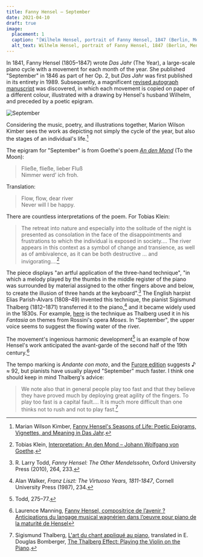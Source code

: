 ```yaml
---
title: Fanny Hensel – September
date: 2021-04-10
draft: true
image:
  placement: 1
  caption: "[Wilhelm Hensel, portrait of Fanny Hensel, 1847 (Berlin, Mendelssohn Archiv, BA 44)](https://flic.kr/p/ByUpbo)"
  alt_text: Wilhelm Hensel, portrait of Fanny Hensel, 1847 (Berlin, Mendelssohn Archiv, BA 44)
---
```


In 1841, Fanny Hensel (1805–1847) wrote *Das Jahr* (The Year), a
large-scale piano cycle with a movement for each month of the
year. She published "September" in 1846 as part of her Op. 2, but *Das
Jahr* was first published in its entirety in 1989. Subsequently, a
magnificent [revised autograph
manuscript](http://resolver.staatsbibliothek-berlin.de/SBB00019D1B00000000)
was discovered, in which each movement is copied on paper of a
different colour, illustrated with a drawing by Hensel's husband
Wilhelm, and preceded by a poetic epigram.

![September](/media/september.jpg)

Considering the music, poetry, and illustrations together, Marion
Wilson Kimber sees the work as depicting not simply the cycle of the
year, but also the stages of an individual's life.[^Kimber]

The epigram for "September" is from Goethe's poem [*An den
Mond*](https://de.wikisource.org/wiki/An_den_Mond) (To the Moon):

> Fließe, fließe, lieber Fluß<br>
> Nimmer werd’ ich froh.

Translation:

> Flow, flow, dear river<br>
> Never will I be happy.

There are countless interpretations of the poem. For Tobias Klein:

> The retreat into nature and especially into the solitude of the
> night is presented as consolation in the face of the disappointments
> and frustrations to which the individual is exposed in
> society.... The river appears in this context as a symbol of change
> and transience, as well as of ambivalence, as it can be both
> destructive ... and invigorating....[^Klein]

The piece displays "an artful application of the three-hand
technique", "in which a melody played by the thumbs in the middle
register of the piano was surrounded by material assigned to the other
fingers above and below, to create the illusion of three hands at the
keyboard".[^Todd_three_hand_technique] The English harpist Elias
Parish-Alvars (1808–49) invented this technique, the pianist Sigismund
Thalberg (1812–1871) transferred it to the piano,[^Walker] and it
became widely used in the 1830s. For example,
[here](https://youtu.be/HU_tNT8SPj0?t=771) is the technique as
Thalberg used it in his *Fantasia* on themes from Rossini's opera
*Moses*. In "September", the upper voice seems to suggest the flowing
water of the river.

The movement's ingenious harmonic development[^Todd_September] is an
example of how Hensel's work anticipated the avant-garde of the second
half of the 19th century.[^Manning]

The tempo marking is *Andante con moto*, and the [Furore
edition](https://furore-verlag.de/en/produkt/das-jahr-moderne-notenedition-2/)
suggests ♪ ≈ 92, but pianists have usually played "September" much
faster. I think one should keep in mind Thalberg's advice:

> We note also that in general people play too fast and that they
> believe they have proved much by deploying great agility of the
> fingers. To play too fast is a capital fault.... It is much more
> difficult than one thinks not to rush and not to play
> fast.[^Bomberger]

[^Kimber]: Marian Wilson Kimber, [Fanny Hensel's Seasons of Life:
    Poetic Epigrams, Vignettes, and Meaning in Das
    Jahr](https://doi.org/10.1080/01411890802384409).
[^Klein]: Tobias Klein, [Interpretation: An den Mond – Johann Wolfgang
    von
    Goethe](https://lyrik.antikoerperchen.de/johann-wolfgang-von-goethe-an-den-mond,textbearbeitung,372.html).
[^Walker]: Alan Walker, *Franz Liszt: The Virtuoso Years, 1811-1847*,
    Cornell University Press (1987), 234.
[^Todd_three_hand_technique]: R. Larry Todd, *Fanny Hensel: The Other Mendelssohn*, Oxford
    University Press (2010), 264, 233.
[^Todd_September]: Todd, 275–77.
[^Manning]: Laurence Manning, [Fanny Hensel, compositrice de l’avenir
    ? Anticipations du langage musical wagnérien dans l’oeuvre pour
    piano de la maturité de Hensel](https://doi.org/10.7202/1039618ar)
[^Bomberger]: Sigismund Thalberg, [L'art du chant appliqué au
    piano](http://mdz-nbn-resolving.de/urn:nbn:de:bvb:12-bsb11141109-1),
    translated in E. Douglas Bomberger, [The Thalberg Effect: Playing
    the Violin on the Piano](https://www.jstor.org/stable/742201).
